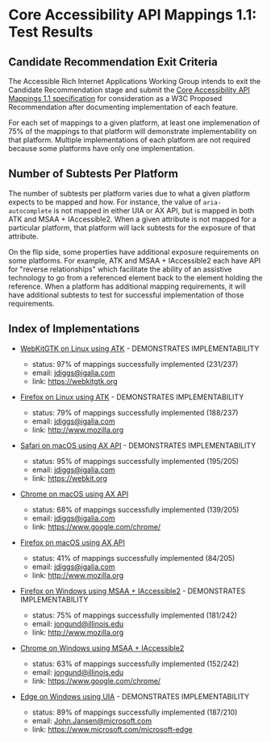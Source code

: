 Core Accessibility API Mappings 1.1: Test Results
=================================================

Candidate Recommendation Exit Criteria
--------------------------------------

The Accessible Rich Internet Applications Working Group intends to exit the
Candidate Recommendation stage and submit the [Core Accessibility API Mappings 1.1
specification](https://www.w3.org/TR/core-aam-1.1/) for consideration as a W3C Proposed
Recommendation after documenting implementation of each feature.

For each set of mappings to a given platform, at least one implemenation of 75% of
the mappings to that platform will demonstrate implementability on that platform.
Multiple implementations of each platform are not required because some platforms
have only one implementation.

Number of Subtests Per Platform
-------------------------------

The number of subtests per platform varies due to what a given platform expects to
be mapped and how. For instance, the value of `aria-autocomplete` is not mapped in
either UIA or AX API, but is mapped in both ATK and MSAA + IAccessible2. When a
given attribute is not mapped for a particular platform, that platform will lack
subtests for the exposure of that attribute.

On the flip side, some properties have additional exposure requirements on some
platforms. For example, ATK and MSAA + IAccessible2 each have API for "reverse
relationships" which facilitate the ability of an assistive technology to go
from a referenced element back to the element holding the reference. When a
platform has additional mapping requirements, it will have additional subtests
to test for successful implementation of those requirements.

Index of Implementations
------------------------

* [WebKitGTK on Linux using ATK](atk/WK/all.html) - DEMONSTRATES IMPLEMENTABILITY
  * status: 97% of mappings successfully implemented (231/237)
  * email: jdiggs@igalia.com
  * link: <https://webkitgtk.org>

* [Firefox on Linux using ATK](atk/FF/all.html) - DEMONSTRATES IMPLEMENTABILITY
  * status: 79% of mappings successfully implemented (188/237)
  * email: jdiggs@igalia.com
  * link: <http://www.mozilla.org>

* [Safari on macOS using AX API](axapi/WK/all.html) - DEMONSTRATES IMPLEMENTABILITY
  * status: 95% of mappings successfully implemented (195/205)
  * email: jdiggs@igalia.com
  * link: <https://webkit.org>

* [Chrome on macOS using AX API](axapi/GC/all.html)
  * status: 68% of mappings successfully implemented (139/205)
  * email: jdiggs@igalia.com
  * link: <https://www.google.com/chrome/>

* [Firefox on macOS using AX API](axapi/FF/all.html)
  * status: 41% of mappings successfully implemented (84/205)
  * email: jdiggs@igalia.com
  * link: <http://www.mozilla.org>

* [Firefox on Windows using MSAA + IAccessible2](msaa-ia2/FF/all.html) - DEMONSTRATES IMPLEMENTABILITY
  * status: 75% of mappings successfully implemented (181/242)
  * email: jongund@illinois.edu
  * link: <http://www.mozilla.org>

* [Chrome on Windows using MSAA + IAccessible2](msaa-ia2/GC/all.html)
  * status: 63% of mappings successfully implemented (152/242)
  * email: jongund@illinois.edu
  * link: <https://www.google.com/chrome/>

* [Edge on Windows using UIA](uia/ME/all.html) - DEMONSTRATES IMPLEMENTABILITY
  * status: 89% of mappings successfully implemented (187/210)
  * email: John.Jansen@microsoft.com
  * link: <https://www.microsoft.com/microsoft-edge>
